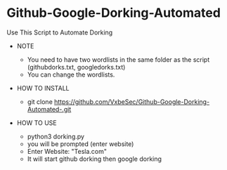 # Github-Google-Dorking-Automated
Use This Script to Automate Dorking

- NOTE
  - You need to have two wordlists in the same folder as the script (githubdorks.txt, googledorks.txt)
  - You can change the wordlists.

- HOW TO INSTALL
  - git clone https://github.com/VxbeSec/Github-Google-Dorking-Automated-.git


- HOW TO USE
  - python3 dorking.py
  - you will be prompted (enter website)
  - Enter Website: "Tesla.com"
  - It will start github dorking then google dorking
